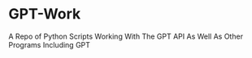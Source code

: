 # GPT-Work
A Repo of Python Scripts Working With The GPT API As Well As Other Programs Including GPT
